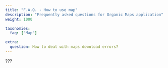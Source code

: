 ```yaml
---
title: "F.A.Q. - How to use map"
description: "Frequently asked questions for Organic Maps application"
weight: 1000

taxonomies:
  faq: ["Map"]

extra:
  question: How to deal with maps download errors?
---
```


???
